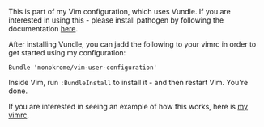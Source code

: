 This is part of my Vim configuration, which uses Vundle. If you
are interested in using this - please install pathogen by following
the documentation [here](https://github.com/gmarik/vundle).

After installing Vundle, you can jadd the following to your vimrc in order to
get started using my configuration:

    Bundle 'monokrome/vim-user-configuration'
    
Inside Vim, run `:BundleInstall` to install it - and then restart
Vim. You're done.

If you are interested in seeing an example of how this works, here
is [my vimrc](https://github.com/monokrome/vim-config/tree/master/vimrc).

